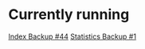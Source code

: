 # Currently running

[Index Backup #44](https://github.com/NagusameCS/Backups/blob/main/indexbackup44.html)
[Statistics Backup #1](https://github.com/NagusameCS/Backups/blob/main/statisticsPageBackup1.html)
